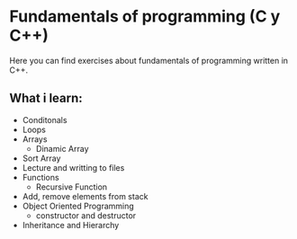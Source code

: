 # Fundamentals of programming (C y C++)
Here you can find exercises about fundamentals of programming written in C++.

## What i learn:
- Conditonals
- Loops
- Arrays
  - Dinamic Array
- Sort Array
- Lecture and writting to files
- Functions
  - Recursive Function
- Add, remove elements from stack
- Object Oriented Programming
  - constructor and destructor
- Inheritance and Hierarchy
